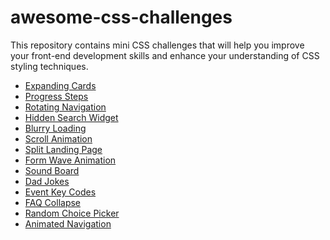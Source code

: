 # awesome-css-challenges
This repository contains mini CSS challenges that will help you improve your front-end development skills and enhance your understanding of CSS styling techniques.

<ul>
  <li>
    <a href="https://abhaychiradi.github.io/awesome-css-challenges/Expanding%20cards/index.html" target="_blank">Expanding Cards</a>
  </li>
  <li>
    <a href="https://abhaychiradi.github.io/awesome-css-challenges/Progress%20Steps/index.html" target="_blank">Progress Steps</a>
  </li>
   <li>
    <a href="https://abhaychiradi.github.io/awesome-css-challenges/Rotating%20Navigation/index.html" target="_blank">Rotating Navigation</a>
  </li>
   <li>
    <a href="https://abhaychiradi.github.io/awesome-css-challenges/Hidden%20Search%20Widget/index.html" target="_blank">Hidden Search Widget</a>
  </li>
  <li>
    <a href="https://abhaychiradi.github.io/awesome-css-challenges/Blurry%20Loading/index.html" target="_blank">Blurry Loading</a>
  </li>
   <li>
    <a href="https://abhaychiradi.github.io/awesome-css-challenges/Scroll%20Animation/index.html" target="_blank">Scroll Animation</a>
  </li>
   <li>
    <a href="https://abhaychiradi.github.io/awesome-css-challenges/Split%20Landing%20Page/index.html" target="_blank">Split Landing Page</a>
  </li>
   <li>
    <a href="https://abhaychiradi.github.io/awesome-css-challenges/Form%20Wave%20Animation/index.html" target="_blank">Form Wave Animation</a>
  </li>
   <li>
    <a href="https://abhaychiradi.github.io/awesome-css-challenges/Sound%20Board/index.html" target="_blank">Sound Board</a>
  </li>
  <li>
    <a href="https://abhaychiradi.github.io/awesome-css-challenges/Dad%20Jokes/index.html" target="_blank">Dad Jokes</a>
  </li>
  <li>
    <a href="https://abhaychiradi.github.io/awesome-css-challenges/Event%20Key%20Codes/index.html" target="_blank">Event Key Codes</a>
  </li>
  <li>
    <a href="https://abhaychiradi.github.io/awesome-css-challenges/FAQ%20Collapse/index.html" target="_blank">FAQ Collapse</a>
  </li>
   <li>
    <a href="https://abhaychiradi.github.io/awesome-css-challenges/Randon%20Choice%20Picker/index.html" target="_blank">Random Choice Picker</a>
  </li>
  <li>
    <a href="https://abhaychiradi.github.io/awesome-css-challenges/Animated%20Navigation/index.html" target="_blank">Animated Navigation</a>
  </li>
</ul>
